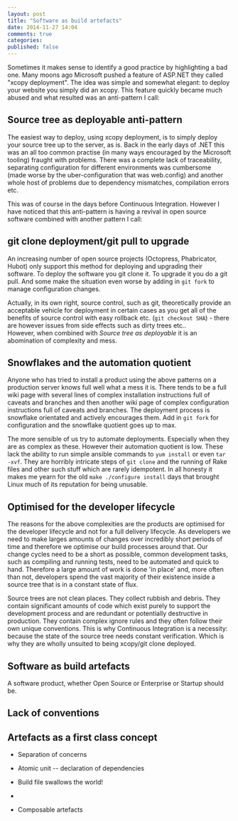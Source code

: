 ```yaml
---
layout: post
title: "Software as build artefacts"
date: 2014-11-27 14:04
comments: true
categories: 
published: false
---
```


Sometimes it makes sense to identify a good practice by highlighting a bad one.  Many moons ago Microsoft pushed a feature of ASP.NET they called "xcopy deployment".  The idea was simple and somewhat elegant: to deploy your website you simply did an xcopy.  This feature quickly became much abused and what resulted was an anti-pattern I call:

## Source tree as deployable anti-pattern

The easiest way to deploy, using xcopy deployment, is to simply deploy your source tree up to the server, as is.  Back in the early days of .NET this was an all too common practise (in many ways encouraged by the Microsoft tooling) fraught with problems.  There was a complete lack of traceability, separating configuration for different environments was cumbersome (made worse by the uber-configuration that was web.config) and another whole host of problems due to dependency mismatches, compilation errors etc.  

This was of course in the days before Continuous Integration.  However I have noticed that this anti-pattern is having a revival in open source software combined with another pattern I call:

## git clone deployment/git pull to upgrade

An increasing number of open source projects (Octopress, Phabricator, Hubot) only support this method for deploying and upgrading their software.  To deploy the software you git clone it.  To upgrade it you do a git pull.  And some make the situation even worse by adding in ```git fork``` to manage configuration changes.  

Actually, in its own right, source control, such as git, theoretically provide an acceptable vehicle for deployment in certain cases as you get all of the benefits of source control with easy rollback etc. (```git checkout SHA```) - there are however issues from side effects such as dirty trees etc..   
However, when combined with _Source tree as deployable_ it is an abomination of complexity and mess.

## Snowflakes and the automation quotient

Anyone who has tried to install a product using the above patterns on a production server knows full well what a mess it is.  There tends to be a full wiki page with several lines of complex installation instructions full of caveats and branches and then another wiki page of complex configuration instructions full of caveats and branches.  The deployment process is snowflake orientated and actively encourages them.  Add in ```git fork``` for configuration and the snowflake quotient goes up to max.

The more sensible of us try to automate deployments.  Especially when they are as complex as these.  However their automation quotient is low.  These lack the ability to run simple ansible commands to ```yum install``` or even ```tar -xvf```. They are horribly intricate steps of ```git clone``` and the running of Rake files and other such stuff which are rarely idempotent.  In all honesty it makes me yearn for the old ```make ./configure install``` days that brought Linux much of its reputation for being unusable.

## Optimised for the developer lifecycle

The reasons for the above complexities are the products are optimised for the developer lifecycle and not for a full delivery lifecycle.  As developers we need to make larges amounts of changes over incredibly short periods of time and therefore we optimise our build processes around that.  Our change cycles need to be a short as possible, common development tasks, such as compiling and running tests, need to be automated and quick to hand.  Therefore a large amount of work is done 'in place' and, more often than not, developers spend the vast majority of their existence inside a source tree that is in a constant state of flux.

Source trees are not clean places.  They collect rubbish and debris.  They contain significant amounts of code which exist purely to support the development process and are redundant or potentially destructive in production.  They contain complex ignore rules and they often follow their own unique conventions.  This is why Continuous Integration is a necessity: because the state of the source tree needs constant verification.  Which is why they are wholly unsuited to being xcopy/git clone deployed.

## Software as build artefacts

A software product, whether Open Source or Enterprise or Startup should be.

## Lack of conventions
## Artefacts as a first class concept

- Separation of concerns
- Atomic unit
-- declaration of dependencies

- Build file swallows the world!

- 

- Composable artefacts




